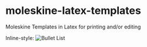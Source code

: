 # moleskine-latex-templates
Moleskine Templates in Latex for printing and/or editing

Inline-style: 
![Bullet List](https://github.com/hannic/moleskine-latex-templates/blob/master/screenshot-bullet-list.png "Moleskine Bullet List Template in Latex")

